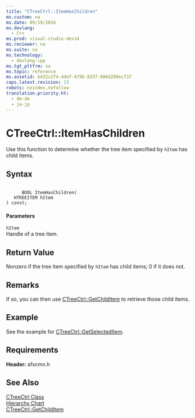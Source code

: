 ```yaml
---
title: "CTreeCtrl::ItemHasChildren"
ms.custom: na
ms.date: 09/19/2016
ms.devlang: 
  - C++
ms.prod: visual-studio-dev14
ms.reviewer: na
ms.suite: na
ms.technology: 
  - devlang-cpp
ms.tgt_pltfrm: na
ms.topic: reference
ms.assetid: b432c2f4-ddef-479b-8337-606d289ecf37
caps.latest.revision: 13
robots: noindex,nofollow
translation.priority.ht: 
  - de-de
  - ja-jp
---
```

# CTreeCtrl::ItemHasChildren
Use this function to determine whether the tree item specified by `hItem` has child items.  
  
## Syntax  
  
```  
  
      BOOL ItemHasChildren(  
   HTREEITEM hItem   
) const;  
```  
  
#### Parameters  
 `hItem`  
 Handle of a tree item.  
  
## Return Value  
 Nonzero if the tree item specified by `hItem` has child items; 0 if it does not.  
  
## Remarks  
 If so, you can then use [CTreeCtrl::GetChildItem](../vs140/CTreeCtrl--GetChildItem.md) to retrieve those child items.  
  
## Example  
 See the example for [CTreeCtrl::GetSelectedItem](../vs140/CTreeCtrl--GetSelectedItem.md).  
  
## Requirements  
 **Header:** afxcmn.h  
  
## See Also  
 [CTreeCtrl Class](../vs140/CTreeCtrl-Class.md)   
 [Hierarchy Chart](../vs140/Hierarchy-Chart.md)   
 [CTreeCtrl::GetChildItem](../vs140/CTreeCtrl--GetChildItem.md)